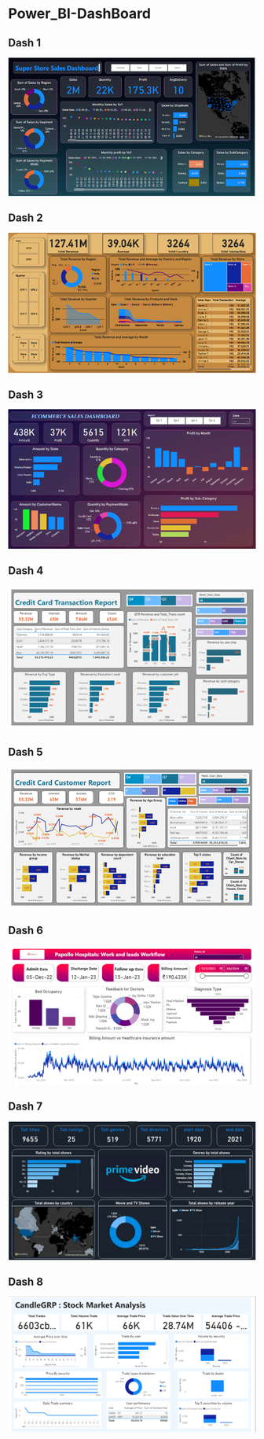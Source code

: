 # Power_BI-DashBoard

## Dash 1

![Dash 1](https://github.com/Pallav7533/Power_BI-DashBoard/blob/main/Screenshot%20(215).png)


## Dash 2

![Dash 2](https://github.com/Pallav7533/Power_BI-DashBoard/blob/main/Screenshot%20(219).png)


## Dash 3

![Dash 3](https://github.com/Pallav7533/Power_BI-DashBoard/blob/main/Screenshot%20(353).png)


## Dash 4

![Dash 4](https://github.com/Pallav7533/Power_BI-DashBoard/blob/main/Screenshot%20(401).png)


## Dash 5

![Dash 5](https://github.com/Pallav7533/Power_BI-DashBoard/blob/main/Screenshot%20(402).png)


## Dash 6

![Dash 6](https://github.com/Pallav7533/Power_BI-DashBoard/blob/main/Screenshot%20(407).png)



## Dash 7

![Dash 7](https://github.com/Pallav7533/Power_BI-DashBoard/blob/main/Screenshot%20(408).png)



## Dash 8

![Dash 8](https://github.com/Pallav7533/Power_BI-DashBoard/blob/main/Screenshot%20(414).png)

